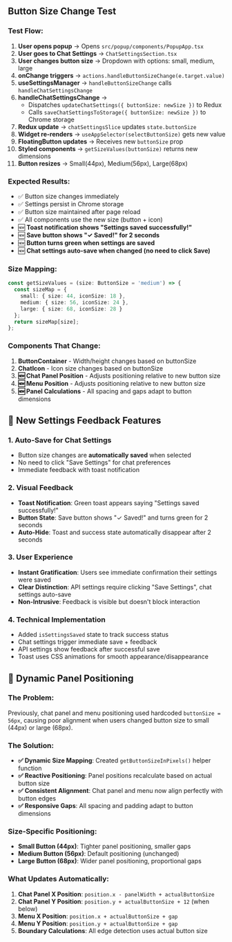 ## Button Size Change Test

### Test Flow:
1. **User opens popup** → Opens `src/popup/components/PopupApp.tsx`
2. **User goes to Chat Settings** → `ChatSettingsSection.tsx`
3. **User changes button size** → Dropdown with options: small, medium, large
4. **onChange triggers** → `actions.handleButtonSizeChange(e.target.value)`
5. **useSettingsManager** → `handleButtonSizeChange` calls `handleChatSettingsChange`
6. **handleChatSettingsChange** → 
   - Dispatches `updateChatSettings({ buttonSize: newSize })` to Redux
   - Calls `saveChatSettingsToStorage({ buttonSize: newSize })` to Chrome storage
7. **Redux update** → `chatSettingsSlice` updates `state.buttonSize`
8. **Widget re-renders** → `useAppSelector(selectButtonSize)` gets new value
9. **FloatingButton updates** → Receives new `buttonSize` prop
10. **Styled components** → `getSizeValues(buttonSize)` returns new dimensions
11. **Button resizes** → Small(44px), Medium(56px), Large(68px)

### Expected Results:
- ✅ Button size changes immediately 
- ✅ Settings persist in Chrome storage
- ✅ Button size maintained after page reload
- ✅ All components use the new size (button + icon)
- 🆕 **Toast notification shows "Settings saved successfully!"**
- 🆕 **Save button shows "✓ Saved!" for 2 seconds**
- 🆕 **Button turns green when settings are saved**
- 🆕 **Chat settings auto-save when changed (no need to click Save)**

### Size Mapping:
```typescript
const getSizeValues = (size: ButtonSize = 'medium') => {
  const sizeMap = {
    small: { size: 44, iconSize: 18 },
    medium: { size: 56, iconSize: 24 },
    large: { size: 68, iconSize: 28 }
  };
  return sizeMap[size];
};
```

### Components That Change:
1. **ButtonContainer** - Width/height changes based on buttonSize
2. **ChatIcon** - Icon size changes based on buttonSize  
3. **🆕 Chat Panel Position** - Adjusts positioning relative to new button size
4. **🆕 Menu Position** - Adjusts positioning relative to new button size
5. **🆕 Panel Calculations** - All spacing and gaps adapt to button dimensions

## 🎉 **New Settings Feedback Features**

### 1. **Auto-Save for Chat Settings**
- Button size changes are **automatically saved** when selected
- No need to click "Save Settings" for chat preferences
- Immediate feedback with toast notification

### 2. **Visual Feedback**
- **Toast Notification**: Green toast appears saying "Settings saved successfully!"
- **Button State**: Save button shows "✓ Saved!" and turns green for 2 seconds
- **Auto-Hide**: Toast and success state automatically disappear after 2 seconds

### 3. **User Experience**
- **Instant Gratification**: Users see immediate confirmation their settings were saved
- **Clear Distinction**: API settings require clicking "Save Settings", chat settings auto-save
- **Non-Intrusive**: Feedback is visible but doesn't block interaction

### 4. **Technical Implementation**
- Added `isSettingsSaved` state to track success status
- Chat settings trigger immediate save + feedback
- API settings show feedback after successful save
- Toast uses CSS animations for smooth appearance/disappearance

## 🎯 **Dynamic Panel Positioning**

### **The Problem:**
Previously, chat panel and menu positioning used hardcoded `buttonSize = 56px`, causing poor alignment when users changed button size to small (44px) or large (68px).

### **The Solution:**
- **✅ Dynamic Size Mapping**: Created `getButtonSizeInPixels()` helper function
- **✅ Reactive Positioning**: Panel positions recalculate based on actual button size
- **✅ Consistent Alignment**: Chat panel and menu now align perfectly with button edges
- **✅ Responsive Gaps**: All spacing and padding adapt to button dimensions

### **Size-Specific Positioning:**
- **Small Button (44px)**: Tighter panel positioning, smaller gaps
- **Medium Button (56px)**: Default positioning (unchanged)
- **Large Button (68px)**: Wider panel positioning, proportional gaps

### **What Updates Automatically:**
1. **Chat Panel X Position**: `position.x - panelWidth + actualButtonSize`
2. **Chat Panel Y Position**: `position.y + actualButtonSize + 12` (when below)
3. **Menu X Position**: `position.x + actualButtonSize + gap`
4. **Menu Y Position**: `position.y + actualButtonSize + gap`
5. **Boundary Calculations**: All edge detection uses actual button size
